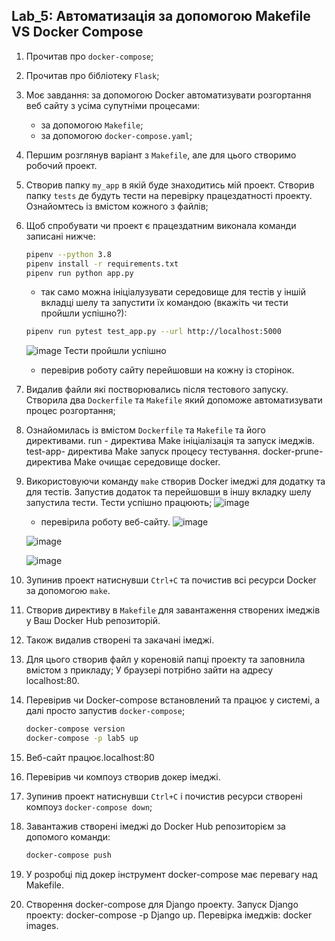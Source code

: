 ## Lab_5: Автоматизація за допомогою Makefile VS Docker Compose

1. Прочитав про `docker-compose`;
2. Прочитав про бібліотеку `Flask`; 
3. Моє завдання: за допомогою Docker автоматизувати розгортання веб сайту з усіма супутніми процесами:
    - за допомогою `Makefile`;
    - за допомогою `docker-compose.yaml`;
4. Першим розглянув варіант з `Makefile`, але для цього створимо робочий проект. 
5. Створив папку `my_app` в якій буде знаходитись мій проект. Створив папку `tests` де будуть тести на перевірку працездатності проекту. Ознайомтесь із вмістом кожного з файлів;
6. Щоб спробувати чи проект є працездатним виконала команди записані нижче:
    ```bash
    pipenv --python 3.8
    pipenv install -r requirements.txt
    pipenv run python app.py
    ```
    - так само можна ініціалузувати середовище для тестів у іншій вкладці шелу та запустити їх командою (вкажіть чи тести пройшли успішно?):
    ```bash
    pipenv run pytest test_app.py --url http://localhost:5000
    ```
   ![image](img/1.jpg)
   Тести пройшли успішно
    - перевірив роботу сайту перейшовши на кожну із сторінок.    
7. Видалив файли які постворювались після тестового запуску. Створила два `Dockerfile` та `Makefile` який допоможе автоматизувати процес розгортання;
8. Ознайомилась із вмістом `Dockerfile` та `Makefile` та його директивами.
    run - директива Make ініціалізація та запуск імеджів.
    test-app- директива Make запуск процесу тестування.
    docker-prune- директива Make очищає середовище docker.


9. Використовуючи команду `make` створив Docker імеджі для додатку та для тестів. Запустив додаток та перейшовши в іншу вкладку шелу запустила тести.
    Тести успішно працюють;
    ![image](img/7.jpg)
    - перевірила роботу веб-сайту.
    ![image](img/3.jpg)
    
    ![image](img/2.jpg)
    
    ![image](img/4.jpg)
10. Зупинив проект натиснувши `Ctrl+C` та почистив всі ресурси Docker за допомогою `make`.
11. Створив директиву в `Makefile` для завантаження створених імеджів у Ваш Docker Hub репозиторій. 
12. Також видалив створені та закачані імеджі.
13. Для цього створив файл у кореновій папці проекту та заповнила вмістом з прикладу;
    У браузері потрібно зайти на адресу localhost:80.
14. Перевірив чи Docker-compose встановлений та працює у системі, а далі просто запустив `docker-compose`;  
    ```bash
    docker-compose version
    docker-compose -p lab5 up
    ```
15. Веб-сайт працює.localhost:80
16. Перевірив чи компоуз створив докер імеджі.
17. Зупинив проект натиснувши `Ctrl+C` і почистив ресурси створені компоуз `docker-compose down`;
18. Завантажив створені імеджі до Docker Hub репозиторієм за допомого команди:
    ```bash
    docker-compose push
    ```
19. У розробці під докер інструмент docker-compose має перевагу над Makefile.
20. Створення docker-compose для Django проекту.
    Запуск Django проекту: docker-compose -p Django up.
    Перевірка імеджів: docker images.
   